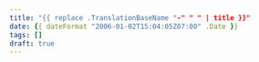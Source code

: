 ```yaml
---
title: "{{ replace .TranslationBaseName "-" " " | title }}"
date: {{ dateFormat "2006-01-02T15:04:05Z07:00" .Date }}
tags: []
draft: true
---
```

